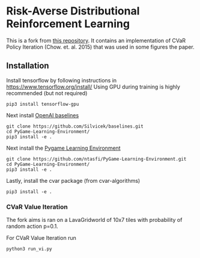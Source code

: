 # Risk-Averse Distributional Reinforcement Learning

This is a fork from [this repository](https://github.com/Silvicek/cvar-algorithms). It contains an implementation of CVaR Policy Iteration (Chow. et. al. 2015) that was used in some figures the paper.

## Installation

Install tensorflow by following instructions in https://www.tensorflow.org/install/
Using GPU during training is highly recommended (but not required)

    pip3 install tensorflow-gpu

Next install [OpenAI baselines](https://github.com/Silvicek/baselines)

    git clone https://github.com/Silvicek/baselines.git
    cd PyGame-Learning-Environment/
    pip3 install -e .

Next install the [Pygame Learning Environment](https://github.com/ntasfi/PyGame-Learning-Environment)
    
    git clone https://github.com/ntasfi/PyGame-Learning-Environment.git
    cd PyGame-Learning-Environment/
    pip3 install -e .

Lastly, install the cvar package (from cvar-algorithms)

    pip3 install -e .

### CVaR Value Iteration

The fork aims is ran on a LavaGridworld of 10x7 tiles with probability of random action p=0.1.

For CVaR Value Iteration run

    python3 run_vi.py



